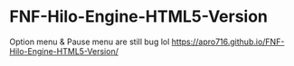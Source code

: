 # FNF-Hilo-Engine-HTML5-Version
Option menu & Pause menu are still bug lol https://apro716.github.io/FNF-Hilo-Engine-HTML5-Version/
